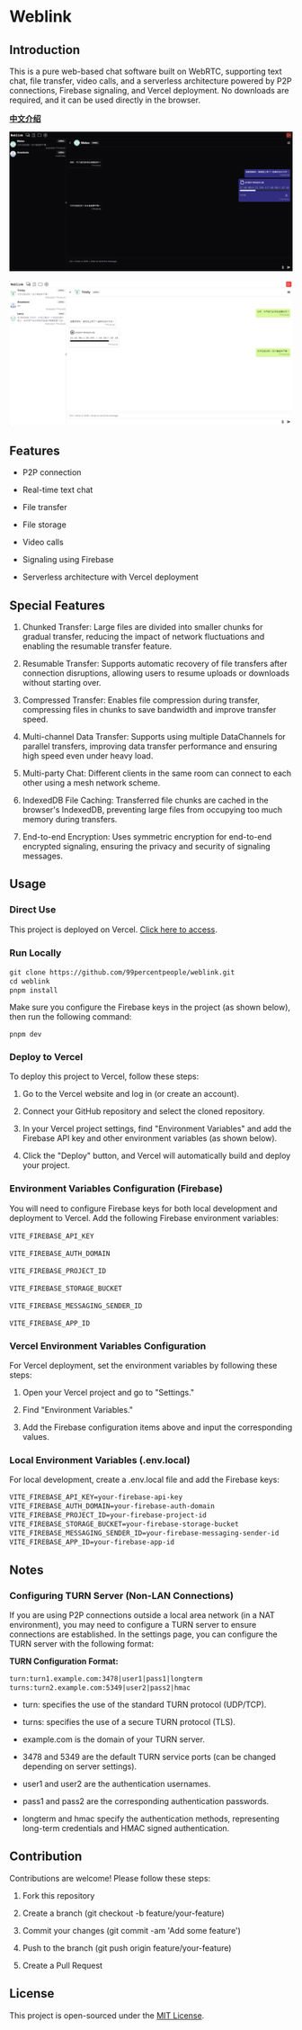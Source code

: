 # Weblink

## Introduction

This is a pure web-based chat software built on WebRTC, supporting text chat, file transfer, video calls, and a serverless architecture powered by P2P connections, Firebase signaling, and Vercel deployment. No downloads are required, and it can be used directly in the browser.

[**中文介绍**](README_CN.md)

![Chat Example 1](screenshots/example_dark_cn.png)

![Chat Example 2](screenshots/example_light_cn.png)

## Features

- P2P connection

- Real-time text chat

- File transfer

- File storage

- Video calls

- Signaling using Firebase

- Serverless architecture with Vercel deployment

## Special Features

1. Chunked Transfer: Large files are divided into smaller chunks for gradual transfer, reducing the impact of network fluctuations and enabling the resumable transfer feature.

2. Resumable Transfer: Supports automatic recovery of file transfers after connection disruptions, allowing users to resume uploads or downloads without starting over.

3. Compressed Transfer: Enables file compression during transfer, compressing files in chunks to save bandwidth and improve transfer speed.

4. Multi-channel Data Transfer: Supports using multiple DataChannels for parallel transfers, improving data transfer performance and ensuring high speed even under heavy load.

5. Multi-party Chat: Different clients in the same room can connect to each other using a mesh network scheme.

6. IndexedDB File Caching: Transferred file chunks are cached in the browser's IndexedDB, preventing large files from occupying too much memory during transfers.

7. End-to-end Encryption: Uses symmetric encryption for end-to-end encrypted signaling, ensuring the privacy and security of signaling messages.

## Usage

### Direct Use

This project is deployed on Vercel. [Click here to access](https://web1ink.vercel.app).

### Run Locally

```base
git clone https://github.com/99percentpeople/weblink.git
cd weblink
pnpm install
```

Make sure you configure the Firebase keys in the project (as shown below), then run the following command:

```base
pnpm dev
```

### Deploy to Vercel

To deploy this project to Vercel, follow these steps:

1. Go to the Vercel website and log in (or create an account).

2. Connect your GitHub repository and select the cloned repository.

3. In your Vercel project settings, find "Environment Variables" and add the Firebase API key and other environment variables (as shown below).

4. Click the "Deploy" button, and Vercel will automatically build and deploy your project.

### Environment Variables Configuration (Firebase)

You will need to configure Firebase keys for both local development and deployment to Vercel. Add the following Firebase environment variables:

`VITE_FIREBASE_API_KEY`

`VITE_FIREBASE_AUTH_DOMAIN`

`VITE_FIREBASE_PROJECT_ID`

`VITE_FIREBASE_STORAGE_BUCKET`

`VITE_FIREBASE_MESSAGING_SENDER_ID`

`VITE_FIREBASE_APP_ID`

### Vercel Environment Variables Configuration

For Vercel deployment, set the environment variables by following these steps:

1. Open your Vercel project and go to "Settings."

2. Find "Environment Variables."

3. Add the Firebase configuration items above and input the corresponding values.

### Local Environment Variables (.env.local)

For local development, create a .env.local file and add the Firebase keys:

```env
VITE_FIREBASE_API_KEY=your-firebase-api-key
VITE_FIREBASE_AUTH_DOMAIN=your-firebase-auth-domain
VITE_FIREBASE_PROJECT_ID=your-firebase-project-id
VITE_FIREBASE_STORAGE_BUCKET=your-firebase-storage-bucket
VITE_FIREBASE_MESSAGING_SENDER_ID=your-firebase-messaging-sender-id
VITE_FIREBASE_APP_ID=your-firebase-app-id
```

## Notes

### Configuring TURN Server (Non-LAN Connections)

If you are using P2P connections outside a local area network (in a NAT environment), you may need to configure a TURN server to ensure connections are established. In the settings page, you can configure the TURN server with the following format:

**TURN Configuration Format:**

```
turn:turn1.example.com:3478|user1|pass1|longterm
turns:turn2.example.com:5349|user2|pass2|hmac
```

- turn: specifies the use of the standard TURN protocol (UDP/TCP).

- turns: specifies the use of a secure TURN protocol (TLS).

- example.com is the domain of your TURN server.

- 3478 and 5349 are the default TURN service ports (can be changed depending on server settings).

- user1 and user2 are the authentication usernames.

- pass1 and pass2 are the corresponding authentication passwords.

- longterm and hmac specify the authentication methods, representing long-term credentials and HMAC signed authentication.

## Contribution

Contributions are welcome! Please follow these steps:

1. Fork this repository

2. Create a branch (git checkout -b feature/your-feature)

3. Commit your changes (git commit -am 'Add some feature')

4. Push to the branch (git push origin feature/your-feature)

5. Create a Pull Request

## License

This project is open-sourced under the [MIT License](LICENSE).
